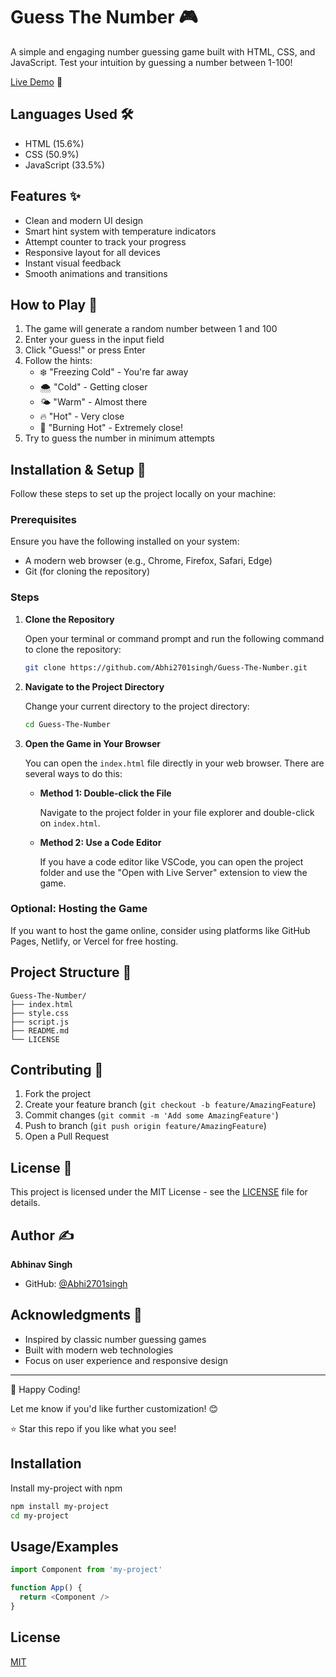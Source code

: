 # Guess The Number 🎮

A simple and engaging number guessing game built with HTML, CSS, and JavaScript. Test your intuition by guessing a number between 1-100!

[Live Demo](https://abhi2701singh.github.io/Guess-The-Number/) 🎯

## Languages Used 🛠️

- HTML (15.6%)
- CSS (50.9%) 
- JavaScript (33.5%)

## Features ✨

- Clean and modern UI design
- Smart hint system with temperature indicators
- Attempt counter to track your progress
- Responsive layout for all devices
- Instant visual feedback
- Smooth animations and transitions

## How to Play 🎯

1. The game will generate a random number between 1 and 100
2. Enter your guess in the input field
3. Click "Guess!" or press Enter
4. Follow the hints:
   - ❄️ "Freezing Cold" - You're far away
   - 🌨️ "Cold" - Getting closer
   - 🌤️ "Warm" - Almost there
   - 🔥 "Hot" - Very close
   - 🌋 "Burning Hot" - Extremely close!
5. Try to guess the number in minimum attempts

## Installation & Setup 🚀

Follow these steps to set up the project locally on your machine:

### Prerequisites

Ensure you have the following installed on your system:

- A modern web browser (e.g., Chrome, Firefox, Safari, Edge)
- Git (for cloning the repository)

### Steps

1. **Clone the Repository**

   Open your terminal or command prompt and run the following command to clone the repository:

   ```bash
   git clone https://github.com/Abhi2701singh/Guess-The-Number.git
   ```

2. **Navigate to the Project Directory**

   Change your current directory to the project directory:

   ```bash
   cd Guess-The-Number
   ```

3. **Open the Game in Your Browser**

   You can open the `index.html` file directly in your web browser. There are several ways to do this:

   - **Method 1: Double-click the File**

     Navigate to the project folder in your file explorer and double-click on `index.html`.

   - **Method 2: Use a Code Editor**

     If you have a code editor like VSCode, you can open the project folder and use the "Open with Live Server" extension to view the game.

  

### Optional: Hosting the Game

If you want to host the game online, consider using platforms like GitHub Pages, Netlify, or Vercel for free hosting.

## Project Structure 📁

```
Guess-The-Number/
├── index.html
├── style.css
├── script.js
├── README.md
└── LICENSE
```

## Contributing 🤝

1. Fork the project
2. Create your feature branch (`git checkout -b feature/AmazingFeature`)
3. Commit changes (`git commit -m 'Add some AmazingFeature'`)
4. Push to branch (`git push origin feature/AmazingFeature`)
5. Open a Pull Request

## License 📝

This project is licensed under the MIT License - see the [LICENSE](LICENSE) file for details.

## Author ✍️

**Abhinav Singh**
- GitHub: [@Abhi2701singh](https://github.com/Abhi2701singh)

## Acknowledgments 👏

- Inspired by classic number guessing games
- Built with modern web technologies
- Focus on user experience and responsive design

---

🎉 Happy Coding!

Let me know if you'd like further customization! 😊

⭐ Star this repo if you like what you see!

## Installation

Install my-project with npm

```bash
npm install my-project
cd my-project
```

## Usage/Examples

```javascript
import Component from 'my-project'

function App() {
  return <Component />
}
```

## License

[MIT](https://choosealicense.com/licenses/mit/)
